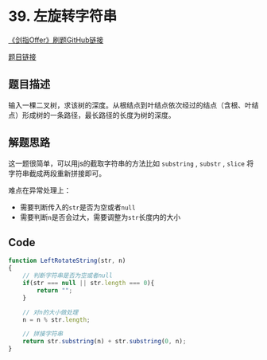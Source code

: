 # 39. 左旋转字符串
[《剑指Offer》刷题GitHub链接](https://github.com/zhning12/Coding-Interviews)

[题目链接](https://www.nowcoder.com/practice/12d959b108cb42b1ab72cef4d36af5ec?tpId=13&tqId=11196&tPage=3&rp=3&ru=/ta/coding-interviews&qru=/ta/coding-interviews/question-ranking)

## 题目描述

输入一棵二叉树，求该树的深度。从根结点到叶结点依次经过的结点（含根、叶结点）形成树的一条路径，最长路径的长度为树的深度。

## 解题思路

这一题很简单，可以用js的截取字符串的方法比如 `substring` , `substr` , `slice` 将字符串截成两段重新拼接即可。

难点在异常处理上：
- 需要判断传入的`str`是否为空或者`null`
- 需要判断`n`是否会过大，需要调整为`str`长度内的大小

## Code


```javascript
function LeftRotateString(str, n)
{
    // 判断字符串是否为空或者null
    if(str === null || str.length === 0){
        return "";
    }

    // 对n的大小做处理
    n = n % str.length;

    // 拼接字符串
    return str.substring(n) + str.substring(0, n);
}
```